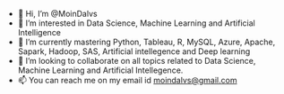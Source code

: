 - 👋 Hi, I’m @MoinDalvs
- 👀 I’m interested in Data Science, Machine Learning and Artificial Intelligence
- 🌱 I’m currently mastering Python, Tableau, R, MySQL, Azure, Apache, Sapark, Hadoop, SAS, Artificial intellegence and Deep learning
- 💞️ I’m looking to collaborate on all topics related to  Data Science, Machine Learning and Artificial Intellegence.
- 📫 You can reach me on my email id moindalvs@gmail.com

